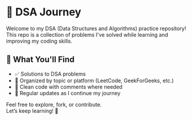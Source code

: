 # 🧠 DSA Journey

Welcome to my DSA (Data Structures and Algorithms) practice repository!  
This repo is a collection of problems I've solved while learning and improving my coding skills.

## 📌 What You'll Find

- ✅ Solutions to DSA problems
- 📂 Organized by topic or platform (LeetCode, GeekForGeeks, etc.)
- 💬 Clean code with comments where needed
- 🔁 Regular updates as I continue my journey



Feel free to explore, fork, or contribute.  
Let’s keep learning! 🚀
